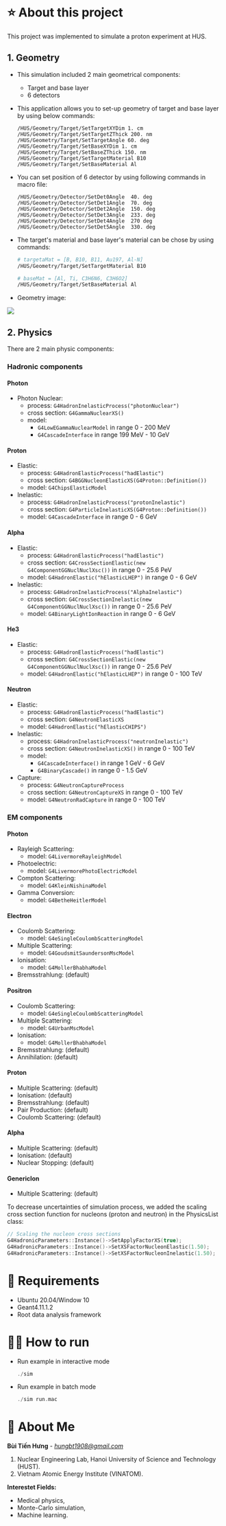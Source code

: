 
# ⭐ About this project
This project was implemented to simulate a proton experiment at HUS.
## 1. Geometry
* This simulation included 2 main geometrical components:
    * Target and base layer
    * 6 detectors
* This application allows you to set-up geometry of target and base layer by using below commands:
    ```
    /HUS/Geometry/Target/SetTargetXYDim 1. cm
    /HUS/Geometry/Target/SetTargetZThick 200. nm 
    /HUS/Geometry/Target/SetTargetAngle 60. deg
    /HUS/Geometry/Target/SetBaseXYDim 1. cm
    /HUS/Geometry/Target/SetBaseZThick 150. nm
    /HUS/Geometry/Target/SetTargetMaterial B10
    /HUS/Geometry/Target/SetBaseMaterial Al
    ```
* You can set position of 6 detector by using following commands in macro file:
    ```
    /HUS/Geometry/Detector/SetDet0Angle  40. deg
    /HUS/Geometry/Detector/SetDet1Angle  70. deg
    /HUS/Geometry/Detector/SetDet2Angle  150. deg
    /HUS/Geometry/Detector/SetDet3Angle  233. deg
    /HUS/Geometry/Detector/SetDet4Angle  270 deg
    /HUS/Geometry/Detector/SetDet5Angle  330. deg
    ```
* The target's material and base layer's material can be chose by using commands:

  ```bash
  # targetaMat = [B, B10, B11, Au197, Al-N]
  /HUS/Geometry/Target/SetTargetMaterial B10

  # baseMat = [Al, Ti, C3H6N6, C3H6O2]
  /HUS/Geometry/Target/SetBaseMaterial Al
  ```

* Geometry image:

![](./images/Capture.PNG)

## 2. Physics
There are 2 main physic components:
### Hadronic components
#### **Photon**
  * Photon Nuclear:
    * process: `G4HadronInelasticProcess("photonNuclear")`
    * cross section: `G4GammaNuclearXS()`
    * model: 
      * `G4LowEGammaNuclearModel` in range 0 - 200 MeV
      * `G4CascadeInterface` in range 199 MeV - 10 GeV
#### **Proton**
  * Elastic: 
    * process: `G4HadronElasticProcess("hadElastic")`
    * cross section: `G4BGGNucleonElasticXS(G4Proton::Definition())`
    * model: `G4ChipsElasticModel`
  * Inelastic:
    * process: `G4HadronInelasticProcess("protonInelastic")`
    * cross section: `G4ParticleInelasticXS(G4Proton::Definition())`
    * model: `G4CascadeInterface` in range 0 - 6 GeV
#### **Alpha**
  * Elastic:
    * process: `G4HadronElasticProcess("hadElastic")`
    * cross section: `G4CrossSectionElastic(new G4ComponentGGNuclNuclXsc())` in range 0 - 25.6 PeV
    * model: `G4HadronElastic("hElasticLHEP")` in range 0 - 6 GeV
  * Inelastic:
    * process: `G4HadronInelasticProcess("AlphaInelastic")`
    * cross section: `G4CrossSectionInelastic(new G4ComponentGGNuclNuclXsc())` in range 0 - 25.6 PeV
    * model: `G4BinaryLightIonReaction` in range 0 - 6 GeV
#### **He3**
  * Elastic:
    * process: `G4HadronElasticProcess("hadElastic")`
    * cross section: `G4CrossSectionElastic(new G4ComponentGGNuclNuclXsc())` in range 0 - 25.6 PeV
    * model: `G4HadronElastic("hElasticLHEP")` in range 0 - 100 TeV
#### **Neutron**
  * Elastic:
    * process: `G4HadronElasticProcess("hadElastic")`
    * cross section: `G4NeutronElasticXS`
    * model: `G4HadronElastic("hElasticCHIPS")`
  * Inelastic:
    * process: `G4HadronInelasticProcess("neutronInelastic")`
    * cross section: `G4NeutronInelasticXS()` in range 0 - 100 TeV
    * model:
      * `G4CascadeInterface()` in range 1 GeV - 6 GeV
      * `G4BinaryCascade()` in range 0 - 1.5 GeV
  * Capture:
    * process: `G4NeutronCaptureProcess`
    * cross section: `G4NeutronCaptureXS` in range 0 - 100 TeV
    * model: `G4NeutronRadCapture` in range 0 - 100 TeV
### EM components
#### **Photon**
  * Rayleigh Scattering: 
    * model: `G4LivermoreRayleighModel`
  * Photoelectric:
    * model: `G4LivermorePhotoElectricModel`
  * Compton Scattering:
    * model: `G4KleinNishinaModel`
  * Gamma Conversion:
    * model: `G4BetheHeitlerModel`
#### **Electron**
  * Coulomb Scattering:
    * model: `G4eSingleCoulombScatteringModel`
  * Multiple Scattering:
    * model: `G4GoudsmitSaundersonMscModel`
  * Ionisation:
      * model: `G4MollerBhabhaModel`
  * Bremsstrahlung: (default)
#### **Positron**
  * Coulomb Scattering:
    * model: `G4eSingleCoulombScatteringModel`
  * Multiple Scattering:
    * model: `G4UrbanMscModel`
  * Ionisation:
    * model: `G4MollerBhabhaModel`
  * Bremsstrahlung: (default)
  * Annihilation: (default)
#### **Proton**
  * Multiple Scattering: (default)
  * Ionisation: (default)
  * Bremsstrahlung: (default)
  * Pair Production: (default)
  * Coulomb Scattering: (default)
#### **Alpha**
  * Multiple Scattering: (default)
  * Ionisation: (default)
  * Nuclear Stopping: (default)
#### **GenericIon**
  * Multiple Scattering: (default)

To decrease uncertainties of simulation process, we added the scaling cross section function for nucleons (proton and neutron) in the PhysicsList class:
  ```c++
  // Scaling the nucleon cross sections
  G4HadronicParameters::Instance()->SetApplyFactorXS(true);
  G4HadronicParameters::Instance()->SetXSFactorNucleonElastic(1.50);
  G4HadronicParameters::Instance()->SetXSFactorNucleonInelastic(1.50);
```

# 🔧 Requirements
  * Ubuntu 20.04/Window 10
  * Geant4.11.1.2
  * Root data analysis framework

# 🏃‍♂️ How to run
* Run example in interactive mode
    ```c++
    ./sim
    ```
* Run example in batch mode
    ```c++
    ./sim run.mac
    ```
# 🚀 About Me
**Bùi Tiến Hưng** - *hungbt1908@gmail.com*
1. Nuclear Engineering Lab, Hanoi University of Science and Technology (HUST).
2. Vietnam Atomic Energy Institute (VINATOM).

**Interestet Fields:**
* Medical physics, 
* Monte-Carlo simulation, 
* Machine learning.
